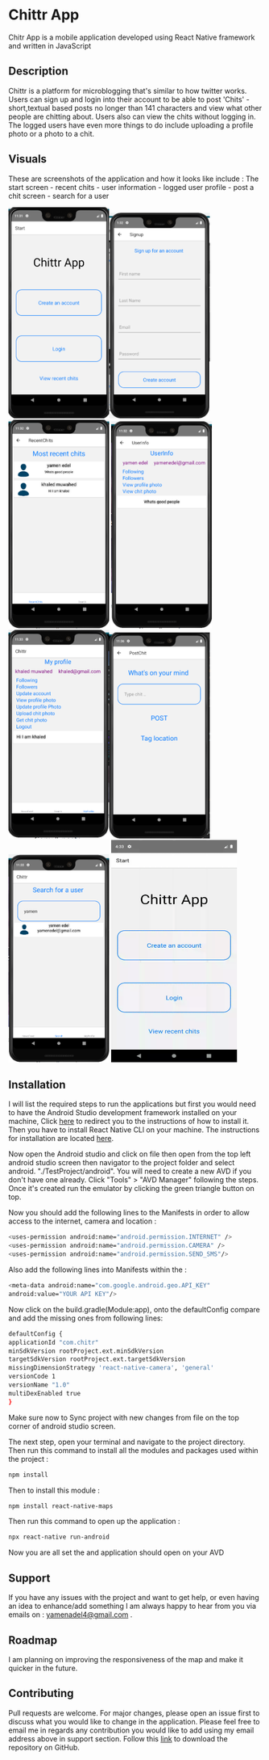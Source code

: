 # Chittr App

Chitr App is a mobile application developed using React Native framework and written in JavaScript

## Description
Chittr is a platform for microblogging that's similar to how twitter works. Users 
can sign up and login into their account to be able to post 'Chits' - short,textual based posts no longer than 141 characters and view what other people are chitting about. Users also can view the chits without logging in.
The logged users have even more things to do include uploading a profile photo or a photo to a chit.  

## Visuals
These are screenshots of the application and how it looks like include : The start screen - recent chits - user information - logged user profile - post a chit screen - search for a user

<img src = "images/start.PNG" width = "200"><img src = "images/signup.PNG" width = "200"><img src = "images/Recent.PNG" width = "200"> <img src = "images/userinfo.PNG" width = "200"><img src = "images/MyProfile.PNG" width = "200"><img src = "images/post.PNG" width = "200"><img src = "images/search.PNG" 
width = "200"> <img src="screenRecording/screenrecord.gif"  width="250" height="440">



## Installation

I will list the required steps to run the applications but first you would need to have the Android Studio development framework installed on your machine, Click [here](https://developer.android.com/studio) to redirect you to the instructions of how to install it. Then you have to install React Native CLl on your machine. The instructions for installation are located [here](https://facebook.github.io/react-native/docs/getting-started).

Now open the Android studio and click on file then open from the top left android studio screen then navigator to the project folder and select android. "./TestProject/android". You will need to create a new AVD if you don't have one already. Click "Tools" > "AVD Manager" following the steps. Once it's created run the emulator by clicking the green triangle button on top.

Now you should add the following lines to the Manifests in order to allow access to the internet, camera and location :
```bash
<uses-permission android:name="android.permission.INTERNET" />
<uses-permission android:name="android.permission.CAMERA" />
<uses-permission android:name="android.permission.SEND_SMS"/>
```

Also add the following lines into Manifests within the <applciation>:
```bash
<meta-data android:name="com.google.android.geo.API_KEY"
android:value="YOUR API KEY"/>
```
Now click on the build.gradle(Module:app), onto the defaultConfig compare and add the missing ones from following lines:
```bash
defaultConfig {
applicationId "com.chitr"
minSdkVersion rootProject.ext.minSdkVersion
targetSdkVersion rootProject.ext.targetSdkVersion
missingDimensionStrategy 'react-native-camera', 'general'
versionCode 1
versionName "1.0"
multiDexEnabled true
}
```
Make sure now to Sync project with new changes from file on the top corner of android studio screen.

The next step, open your terminal and navigate to the project directory. Then run this command to install all the modules and packages used within the project :

```bash
npm install
```
Then to install this module :
```bash
npm install react-native-maps
```

Then run this command to open up the application :
```bash
npx react-native run-android
```
Now you are all set the and application should open on your AVD 

## Support
If you have any issues with the project and want to get help, or even having an idea to enhance/add something I am always happy to hear from you via emails on : yamenadel4@gmail.com .

## Roadmap
I am planning on improving the responsiveness of the map and make it quicker in the future. 

## Contributing
Pull requests are welcome. For major changes, please open an issue first to discuss what you would like to change in the application. Please feel free to email me in regards any contribution you would like to add using my email address above in support section. Follow this [link](https://github.com/YamenEdel/chitr) to download the repository on GitHub. 


